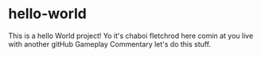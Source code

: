 # hello-world
This is a hello World project!
Yo it's chaboi fletchrod here comin at you live with another gitHub Gameplay Commentary let's do this stuff.
